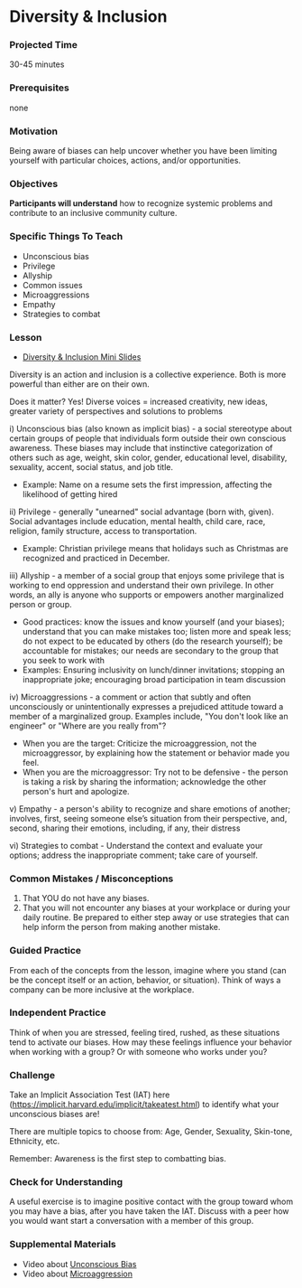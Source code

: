# Diversity & Inclusion

### Projected Time
30-45 minutes

### Prerequisites
none

### Motivation
Being aware of biases can help uncover whether you have been limiting yourself with particular choices, actions, and/or opportunities. 

### Objectives
**Participants will understand** how to recognize systemic problems and contribute to an inclusive community culture.

### Specific Things To Teach
- Unconscious bias
- Privilege
- Allyship
- Common issues
- Microaggressions
- Empathy
- Strategies to combat

### Lesson
- [Diversity & Inclusion Mini Slides](https://docs.google.com/presentation/d/1_QyXF5TGja-PhSgJUiuFKqLafbyQ_q3gvzEbDMkdBIg/edit#slide=id.p)

Diversity is an action and inclusion is a collective experience. Both is more powerful than either are on their own. 

Does it matter? Yes! Diverse voices = increased creativity, new ideas, greater variety of perspectives and solutions to problems

i) Unconscious bias (also known as implicit bias) - a social stereotype about certain groups of people that individuals form outside their own conscious awareness. These biases may include that instinctive categorization of others such as age, weight, skin color, gender, educational level, disability, sexuality, accent, social status, and job title.  
- Example: Name on a resume sets the first impression, affecting the likelihood of getting hired

ii) Privilege - generally "unearned" social advantage (born with, given). Social advantages include education, mental health, child care, race, religion, family structure, access to transportation. 
- Example: Christian privilege means that holidays such as Christmas are recognized and practiced in December.
	
iii) Allyship - a member of a social group that enjoys some privilege that is working to end oppression and understand their own privilege. In other words, an ally is anyone who supports or empowers another marginalized person or group. 
- Good practices: know the issues and know yourself (and your biases); understand that you can make mistakes too; listen more and speak less; do not expect to be educated by others (do the research yourself); be accountable for mistakes; our needs are secondary to the group that you seek to work with  
- Examples: Ensuring inclusivity on lunch/dinner invitations; stopping an inappropriate joke; encouraging broad        participation in team discussion

iv) Microaggressions - a comment or action that subtly and often unconsciously or unintentionally expresses a prejudiced attitude toward a member of a marginalized group. Examples include, "You don't look like an engineer" or "Where are you really from"? 
- When you are the target: Criticize the microaggression, not the microaggressor, by explaining how the statement or 	  behavior made you feel. 
- When you are the microaggressor: Try not to be defensive - the person is taking a risk by sharing the information; 	acknowledge the other person's hurt and apologize.
	
v) Empathy - a person's ability to recognize and share emotions of another; involves, first, seeing someone else’s situation from their perspective, and, second, sharing their emotions, including, if any, their distress

vi) Strategies to combat - Understand the context and evaluate your options; address the inappropriate comment; take care of yourself.


### Common Mistakes / Misconceptions

1) That YOU do not have any biases. 
2) That you will not encounter any biases at your workplace or during your daily routine. Be prepared to either step away or use strategies that can help inform the person from making another mistake. 

### Guided Practice

From each of the concepts from the lesson, imagine where you stand (can be the concept itself or an action, behavior, or situation). Think of ways a company can be more inclusive at the workplace.

### Independent Practice

Think of when you are stressed, feeling tired, rushed, as these situations tend to activate our biases. How may these feelings influence your behavior when working with a group? Or with someone who works under you?


### Challenge

Take an Implicit Association Test (IAT) here (https://implicit.harvard.edu/implicit/takeatest.html) to identify what your unconscious biases are!

There are multiple topics to choose from: Age, Gender, Sexuality, Skin-tone, Ethnicity, etc. 

Remember: Awareness is the first step to combatting bias.

### Check for Understanding

A useful exercise is to imagine positive contact with the group toward whom you may have a bias, after you have taken the IAT. Discuss with a peer how you would want start a conversation with a member of this group. 

### Supplemental Materials

- Video about [Unconscious Bias](https://www.youtube.com/watch?v=dloCJq8shZE)
- Video about [Microaggression](https://www.youtube.com/watch?v=bjzWENcW6NQ)